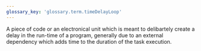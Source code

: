 ```yaml
---
glossary_key: 'glossary.term.timeDelayLoop'
---
```


A piece of code or an electronical unit which is meant to delibartely create a delay in the run-time of a program, generally due to an external dependency which adds time to the duration of the task execution.
